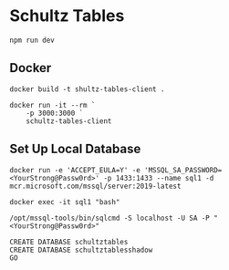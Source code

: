 # Schultz Tables

```
npm run dev
```

## Docker

```
docker build -t shultz-tables-client .

docker run -it --rm `
    -p 3000:3000 `
    schultz-tables-client
```

## Set Up Local Database

```
docker run -e 'ACCEPT_EULA=Y' -e 'MSSQL_SA_PASSWORD=<YourStrong@Passw0rd>' -p 1433:1433 --name sql1 -d mcr.microsoft.com/mssql/server:2019-latest
```
```
docker exec -it sql1 "bash"
```

```
/opt/mssql-tools/bin/sqlcmd -S localhost -U SA -P "<YourStrong@Passw0rd>"
```

```
CREATE DATABASE schultztables
CREATE DATABASE schultztablesshadow
GO
```